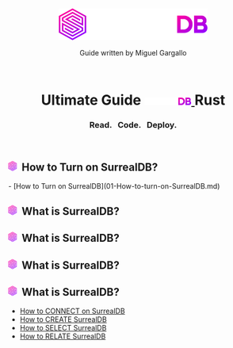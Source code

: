 <br>
<p align="center">
    <a href="https://surrealdb.com#gh-dark-mode-only" target="_blank">
        <img width="300" src="/img/white/logo.svg" alt="SurrealDB Logo">
    </a>
    <p align="center">
    Guide written by Miguel Gargallo
    </p>
</p>
<br>
<h1 align="center">
    <a>Ultimate Guide <a href="https://surrealdb.com#gh-dark-mode-only" target="_blank">
        <img src="/img/white/text.svg" height="15" alt="SurrealDB">
    </a> Rust </h1>
    <h3 align="center">Read. &nbsp; Code. &nbsp; Deploy.</h3>
    <br>

<h2><img height="20" src="/img/whatissurreal.svg">&nbsp;&nbsp;How to Turn on SurrealDB?</h2>
 - [How to Turn on SurrealDB](01-How-to-turn-on-SurrealDB.md)

<h2><img height="20" src="/img/whatissurreal.svg">&nbsp;&nbsp;What is SurrealDB?</h2>

<h2><img height="20" src="/img/whatissurreal.svg">&nbsp;&nbsp;What is SurrealDB?</h2>

<h2><img height="20" src="/img/whatissurreal.svg">&nbsp;&nbsp;What is SurrealDB?</h2>

<h2><img height="20" src="/img/whatissurreal.svg">&nbsp;&nbsp;What is SurrealDB?</h2>

 - [How to CONNECT on SurrealDB](02-How-to-connect-into-SurrealDB.md)
 - [How to CREATE SurrealDB](03-How-to-create-on-SurrealDB.md)
 - [How to SELECT SurrealDB](04-How-to-select-on-SurrealDB.md)
 - [How to RELATE SurrealDB](05-How-to-relate-on-SurrealDB.md)
